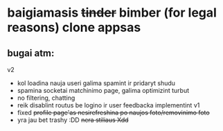 # baigiamasis ~~tinder~~ **bimber** (for legal reasons) clone appsas

## bugai atm:

v2
- kol loadina nauja useri galima spamint ir pridaryt shudu 
- spamina socketai matchinimo page, galima optimizint turbut
- no filtering, chatting
- reik disablint routus be logino ir user feedbacka implementint
v1
- fixed ~~profile page'as nesirefreshina po naujos foto/removinimo foto~~
- yra jau bet trashy :DD ~~nera stiliaus Xdd~~

